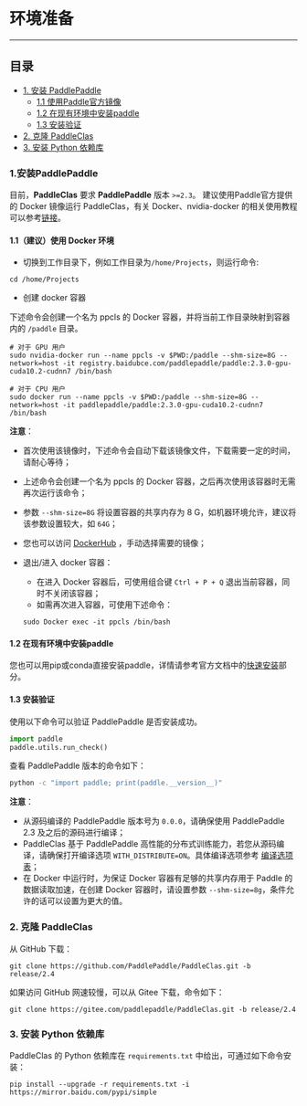 # 环境准备

---
## 目录

- [1. 安装 PaddlePaddle](#1)
  - [1.1 使用Paddle官方镜像](#1.1)
  - [1.2 在现有环境中安装paddle](#1.2)
  - [1.3 安装验证](#1.3)
- [2. 克隆 PaddleClas](#2)
- [3. 安装 Python 依赖库](#3)

<a name='1'></a>
### 1.安装PaddlePaddle
目前，**PaddleClas** 要求 **PaddlePaddle** 版本 `>=2.3`。
建议使用Paddle官方提供的 Docker 镜像运行 PaddleClas，有关 Docker、nvidia-docker 的相关使用教程可以参考[链接](https://www.runoob.com/Docker/Docker-tutorial.html)。

<a name='1.1'></a>

#### 1.1（建议）使用 Docker 环境

* 切换到工作目录下，例如工作目录为`/home/Projects`，则运行命令: 

```shell
cd /home/Projects
```

* 创建 docker 容器

下述命令会创建一个名为 ppcls 的 Docker 容器，并将当前工作目录映射到容器内的 `/paddle` 目录。

```shell
# 对于 GPU 用户
sudo nvidia-docker run --name ppcls -v $PWD:/paddle --shm-size=8G --network=host -it registry.baidubce.com/paddlepaddle/paddle:2.3.0-gpu-cuda10.2-cudnn7 /bin/bash

# 对于 CPU 用户
sudo docker run --name ppcls -v $PWD:/paddle --shm-size=8G --network=host -it paddlepaddle/paddle:2.3.0-gpu-cuda10.2-cudnn7 /bin/bash
```

**注意**：
* 首次使用该镜像时，下述命令会自动下载该镜像文件，下载需要一定的时间，请耐心等待；
* 上述命令会创建一个名为 ppcls 的 Docker 容器，之后再次使用该容器时无需再次运行该命令；
* 参数 `--shm-size=8G` 将设置容器的共享内存为 8 G，如机器环境允许，建议将该参数设置较大，如 `64G`；
* 您也可以访问 [DockerHub](https://hub.Docker.com/r/paddlepaddle/paddle/tags/) ，手动选择需要的镜像；
* 退出/进入 docker 容器：
    * 在进入 Docker 容器后，可使用组合键 `Ctrl + P + Q` 退出当前容器，同时不关闭该容器；
    * 如需再次进入容器，可使用下述命令：

    ```shell
    sudo Docker exec -it ppcls /bin/bash
    ```
<a name='1.2'></a>
#### 1.2 在现有环境中安装paddle
您也可以用pip或conda直接安装paddle，详情请参考官方文档中的[快速安装](https://www.paddlepaddle.org.cn/install/quick?docurl=/documentation/docs/zh/install/docker/linux-docker.html)部分。
<a name='1.3'></a>
#### 1.3 安装验证
使用以下命令可以验证 PaddlePaddle 是否安装成功。
```python
import paddle
paddle.utils.run_check()
```
查看 PaddlePaddle 版本的命令如下：

```bash
python -c "import paddle; print(paddle.__version__)"
```

**注意**：
- 从源码编译的 PaddlePaddle 版本号为 `0.0.0`，请确保使用 PaddlePaddle 2.3 及之后的源码进行编译；
- PaddleClas 基于 PaddlePaddle 高性能的分布式训练能力，若您从源码编译，请确保打开编译选项 `WITH_DISTRIBUTE=ON`。具体编译选项参考 [编译选项表](https://www.paddlepaddle.org.cn/documentation/docs/zh/develop/install/Tables.html#bianyixuanxiangbiao)；
- 在 Docker 中运行时，为保证 Docker 容器有足够的共享内存用于 Paddle 的数据读取加速，在创建 Docker 容器时，请设置参数 `--shm-size=8g`，条件允许的话可以设置为更大的值。


<a name='2'></a>

### 2. 克隆 PaddleClas

从 GitHub 下载：

```shell
git clone https://github.com/PaddlePaddle/PaddleClas.git -b release/2.4
```

如果访问 GitHub 网速较慢，可以从 Gitee 下载，命令如下：

```shell
git clone https://gitee.com/paddlepaddle/PaddleClas.git -b release/2.4
```
<a name='3'></a>

### 3. 安装 Python 依赖库

PaddleClas 的 Python 依赖库在 `requirements.txt` 中给出，可通过如下命令安装：

```shell
pip install --upgrade -r requirements.txt -i https://mirror.baidu.com/pypi/simple
```
